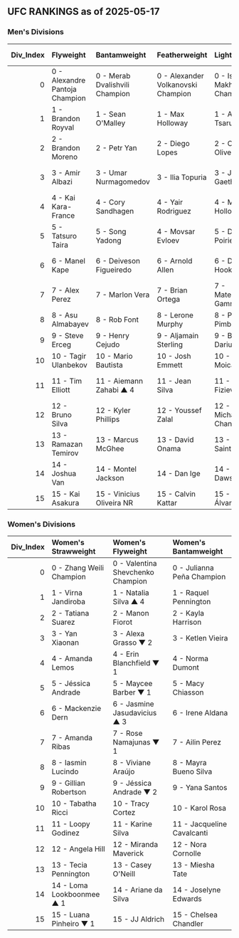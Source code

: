 ## UFC RANKINGS as of 2025-05-17

### Men's Divisions

|   Div_Index | Flyweight            | Bantamweight            | Featherweight         | Lightweight             | Welterweight          | Middleweight           | Light Heavyweight       | Heavyweight              |
|------------:|:---------------------|:------------------------|:----------------------|:------------------------|:----------------------|:-----------------------|:------------------------|:-------------------------|
|           0 | 0 - Alexandre Pantoja	Champion                      | 0 - Merab Dvalishvili	Champion                         | 0 - Alexander Volkanovski	Champion                       | 0 - Islam Makhachev	Champion                         | 0 - Jack Della Maddalena	Champion                       | 0 - Dricus Du Plessis	Champion                        | 0 - Magomed Ankalaev	Champion                         | 0 - Jon Jones	Champion                          |
|           1 | 1 - Brandon Royval   | 1 - Sean O'Malley       | 1 - Max Holloway      | 1 - Arman Tsarukyan     | 1 - Belal Muhammad	▼ 1                       | 1 - Nassourdine Imavov | 1 - Alex Pereira        | 1 - Tom Aspinall	interim                          |
|           2 | 2 - Brandon Moreno   | 2 - Petr Yan            | 2 - Diego Lopes       | 2 - Charles Oliveira    | 2 - Sean Brady	▼ 1                       | 2 - Sean Strickland    | 2 - Jiří Procházka      | 2 - Ciryl Gane           |
|           3 | 3 - Amir Albazi      | 3 - Umar Nurmagomedov   | 3 - Ilia Topuria      | 3 - Justin Gaethje      | 3 - Shavkat Rakhmonov	▼ 1                       | 3 - Khamzat Chimaev    | 3 - Carlos Ulberg       | 3 - Alexander Volkov     |
|           4 | 4 - Kai Kara-France  | 4 - Cory Sandhagen      | 4 - Yair Rodriguez    | 4 - Max Holloway        | 4 - Leon Edwards	▼ 1                       | 4 - Israel Adesanya    | 4 - Jamahal Hill        | 4 - Sergei Pavlovich     |
|           5 | 5 - Tatsuro Taira    | 5 - Song Yadong         | 4 - Movsar Evloev     | 5 - Dustin Poirier      | 5 - Kamaru Usman	▼ 1                       | 5 - Robert Whittaker   | 5 - Jan Błachowicz      | 5 - Curtis Blaydes       |
|           6 | 6 - Manel Kape       | 6 - Deiveson Figueiredo | 6 - Arnold Allen      | 6 - Dan Hooker          | 6 - Ian Machado Garry | 6 - Caio Borralho      | 6 - Aleksandar Rakić    | 6 - Jailton Almeida      |
|           7 | 7 - Alex Perez       | 7 - Marlon Vera         | 7 - Brian Ortega      | 7 - Mateusz Gamrot      | 7 - Joaquin Buckley   | 7 - Jared Cannonier    | 7 - Khalil Rountree Jr. | 7 - Serghei Spivac       |
|           8 | 8 - Asu Almabayev    | 8 - Rob Font            | 8 - Lerone Murphy     | 8 - Paddy Pimblett      | 8 - Gilbert Burns     | 8 - Roman Dolidze      | 8 - Dominick Reyes      | 8 - Marcin Tybura        |
|           9 | 9 - Steve Erceg      | 9 - Henry Cejudo        | 9 - Aljamain Sterling | 9 - Beneil Dariush      | 9 - Colby Covington   | 9 - Anthony Hernandez  | 9 - Volkan Oezdemir     | 9 - Derrick Lewis        |
|          10 | 10 - Tagir Ulanbekov | 10 - Mario Bautista     | 10 - Josh Emmett      | 10 - Renato Moicano     | 10 - Geoff Neal       | 10 - Marvin Vettori    | 10 - Nikita Krylov      | 10 - Tai Tuivasa         |
|          11 | 11 - Tim Elliott     | 11 - Aiemann Zahabi	▲ 4                         | 11 - Jean Silva       | 11 - Rafael Fiziev      | 11 - Stephen Thompson | 11 - Brendan Allen     | 11 - Johnny Walker      | 11 - Waldo Cortes Acosta |
|          12 | 12 - Bruno Silva     | 12 - Kyler Phillips     | 12 - Youssef Zalal    | 12 - Michael Chandler   | 12 - Michael Morales  | 12 - Paulo Costa       | 12 - Azamat Murzakanov  | 12 - Shamil Gaziev       |
|          13 | 13 - Ramazan Temirov | 13 - Marcus McGhee      | 13 - David Onama      | 13 - Benoît Saint Denis | 13 - Carlos Prates    | 13 - Reinier de Ridder | 13 - Zhang Mingyang     | 13 - Mick Parkin         |
|          14 | 14 - Joshua Van      | 14 - Montel Jackson     | 14 - Dan Ige          | 14 - Grant Dawson       | 14 - Vicente Luque    | 14 - Roman Kopylov     | 14 - Bogdan Guskov      | 14 - Tallison Teixeira   |
|          15 | 15 - Kai Asakura     | 15 - Vinicius Oliveira	NR                         | 15 - Calvin Kattar    | 15 - Joel Álvarez       | 15 - Michael Page     | 15 - Abus Magomedov    | 15 - Alonzo Menifield   | 15 - Martin Buday        |

### Women's Divisions

|   Div_Index | Women's Strawweight   | Women's Flyweight     | Women's Bantamweight       |
|------------:|:----------------------|:----------------------|:---------------------------|
|           0 | 0 - Zhang Weili	Champion                       | 0 - Valentina Shevchenko	Champion                       | 0 - Julianna Peña	Champion                            |
|           1 | 1 - Virna Jandiroba   | 1 - Natalia Silva	▲ 4                       | 1 - Raquel Pennington      |
|           2 | 2 - Tatiana Suarez    | 2 - Manon Fiorot      | 2 - Kayla Harrison         |
|           3 | 3 - Yan Xiaonan       | 3 - Alexa Grasso	▼ 2                       | 3 - Ketlen Vieira          |
|           4 | 4 - Amanda Lemos      | 4 - Erin Blanchfield	▼ 1                       | 4 - Norma Dumont           |
|           5 | 5 - Jéssica Andrade   | 5 - Maycee Barber	▼ 1                       | 5 - Macy Chiasson          |
|           6 | 6 - Mackenzie Dern    | 6 - Jasmine Jasudavicius	▲ 3                       | 6 - Irene Aldana           |
|           7 | 7 - Amanda Ribas      | 7 - Rose Namajunas	▼ 1                       | 7 - Ailin Perez            |
|           8 | 8 - Iasmin Lucindo    | 8 - Viviane Araújo    | 8 - Mayra Bueno Silva      |
|           9 | 9 - Gillian Robertson | 9 - Jéssica Andrade	▼ 2                       | 9 - Yana Santos            |
|          10 | 10 - Tabatha Ricci    | 10 - Tracy Cortez     | 10 - Karol Rosa            |
|          11 | 11 - Loopy Godinez    | 11 - Karine Silva     | 11 - Jacqueline Cavalcanti |
|          12 | 12 - Angela Hill      | 12 - Miranda Maverick | 12 - Nora Cornolle         |
|          13 | 13 - Tecia Pennington | 13 - Casey O'Neill    | 13 - Miesha Tate           |
|          14 | 14 - Loma Lookboonmee	▲ 1                       | 14 - Ariane da Silva  | 14 - Joselyne Edwards      |
|          15 | 15 - Luana Pinheiro	▼ 1                       | 15 - JJ Aldrich       | 15 - Chelsea Chandler      |
